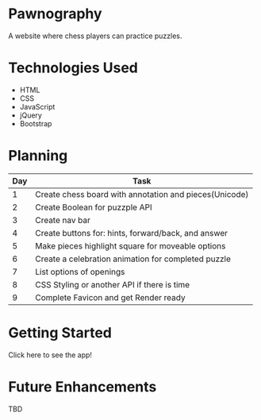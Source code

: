 # Pawnography
A website where chess players can practice puzzles.

# Technologies Used
* HTML
* CSS
* JavaScript
* jQuery
* Bootstrap


# Planning
| Day | Task | 
| -------------- | -------------- |
| 1   | Create chess board with annotation and pieces(Unicode)  | 
| 2   | Create Boolean for puzzple API   | 
| 3   | Create nav bar   | 
| 4   | Create buttons for: hints, forward/back, and answer | 
| 5   | Make pieces highlight square for moveable options | 
| 6   | Create a celebration animation for completed puzzle   | 
| 7   | List options of openings  | 
| 8   | CSS Styling or another API if there is time   | 
| 9   | Complete Favicon and get Render ready | 

# Getting Started
Click here to see the app!

# Future Enhancements
TBD
